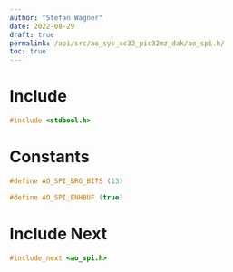 ```yaml
---
author: "Stefan Wagner"
date: 2022-08-29
draft: true
permalink: /api/src/ao_sys_xc32_pic32mz_dak/ao_spi.h/
toc: true
---
```


# Include

```c
#include <stdbool.h>
```

# Constants

```c
#define AO_SPI_BRG_BITS (13)
```

```c
#define AO_SPI_ENHBUF (true)
```

# Include Next

```c
#include_next <ao_spi.h>
```
